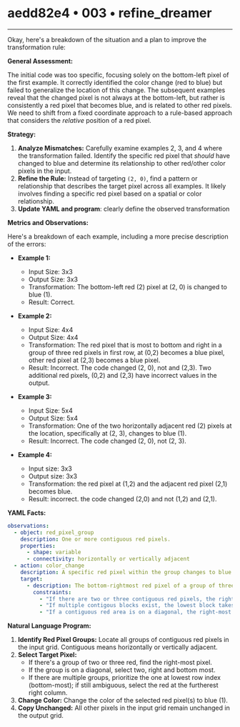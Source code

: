 # aedd82e4 • 003 • refine_dreamer

---
Okay, here's a breakdown of the situation and a plan to improve the transformation rule:

**General Assessment:**

The initial code was too specific, focusing solely on the bottom-left pixel of the first example. It correctly identified the color change (red to blue) but failed to generalize the location of this change. The subsequent examples reveal that the changed pixel is not always at the bottom-left, but rather is consistently a red pixel that becomes blue, and is related to other red pixels. We need to shift from a fixed coordinate approach to a rule-based approach that considers the *relative* position of a red pixel.

**Strategy:**

1.  **Analyze Mismatches:** Carefully examine examples 2, 3, and 4 where the transformation failed. Identify the specific red pixel that *should* have changed to blue and determine its relationship to other red/other color pixels in the input.
2.  **Refine the Rule:** Instead of targeting `(2, 0)`, find a pattern or relationship that describes the target pixel across all examples. It likely involves finding a specific red pixel based on a spatial or color relationship.
3.    **Update YAML and program**: clearly define the observed transformation

**Metrics and Observations:**

Here's a breakdown of each example, including a more precise description of the errors:

*   **Example 1:**
    *   Input Size: 3x3
    *   Output Size: 3x3
    *   Transformation: The bottom-left red (2) pixel at (2, 0) is changed to blue (1).
    *   Result: Correct.

*   **Example 2:**
    *   Input Size: 4x4
    *   Output Size: 4x4
    *   Transformation: The red pixel that is most to bottom and right in a group of three red pixels in first row, at (0,2) becomes a blue pixel, other red pixel at (2,3) becomes a blue pixel.
    *   Result: Incorrect. The code changed (2, 0), not and (2,3). Two additional red pixels, (0,2) and (2,3) have incorrect values in the output.

*   **Example 3:**
    *   Input Size: 5x4
    *   Output Size: 5x4
    *   Transformation: One of the two horizontally adjacent red (2) pixels at the location, specifically at (2, 3), changes to blue (1).
    *   Result: Incorrect. The code changed (2, 0), not (2, 3).

*   **Example 4:**
    *   Input size: 3x3
    *   Output size: 3x3
    *   Transformation: the red pixel at (1,2) and the adjacent red pixel (2,1) becomes blue.
    *    Result: incorrect. the code changed (2,0) and not (1,2) and (2,1).

**YAML Facts:**

```yaml
observations:
  - object: red_pixel_group
    description: One or more contiguous red pixels.
    properties:
      - shape: variable
      - connectivity: horizontally or vertically adjacent
  - action: color_change
    description: A specific red pixel within the group changes to blue.
    target:
      - description: The bottom-rightmost red pixel of a group of three adjacent pixels, or the rightmost of two adjacent red pixels, or two adjacent red pixels.
        constraints:
          - "If there are two or three contiguous red pixels, the right-most of the contigous block becomes blue."
          - "If multiple contigous blocks exist, the lowest block takes precedence, if on the same row, right side takes precedent."
          - "If a contiguous red area is on a diagonal, the right-most red becomes blue, then the bottom-most red becomes blue."
```

**Natural Language Program:**

1.  **Identify Red Pixel Groups:** Locate all groups of contiguous red pixels in the input grid. Contiguous means horizontally or vertically adjacent.
2.  **Select Target Pixel:**
    *   If there's a group of two or three red, find the right-most pixel.
    *    If the group is on a diagonal, select two, right and bottom most.
    *   If there are multiple groups, prioritize the one at lowest row index (bottom-most); if still ambiguous, select the red at the furtherest right column.
3.  **Change Color:** Change the color of the selected red pixel(s) to blue (1).
4.  **Copy Unchanged:** All other pixels in the input grid remain unchanged in the output grid.

